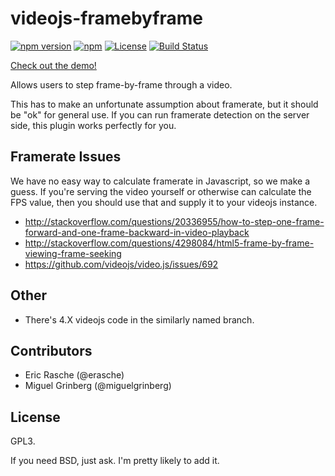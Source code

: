 videojs-framebyframe
====================

[![npm version](https://img.shields.io/npm/v/videojs-framebyframe.svg?style=flat)](https://www.npmjs.com/package/videojs-framebyframe)
[![npm](https://img.shields.io/npm/dm/videojs-framebyframe.svg)]()
[![License](https://img.shields.io/npm/l/videojs-framebyframe.svg)](LICENSE)
[![Build Status](https://travis-ci.org/erasche/videojs-framebyframe.svg?branch=master)](https://travis-ci.org/erasche/videojs-framebyframe)

[Check out the demo!](http://erasche.github.io/videojs-framebyframe)

Allows users to step frame-by-frame through a video.

This has to make an unfortunate assumption about framerate, but it should be
"ok" for general use. If you can run framerate detection on the server side,
this plugin works perfectly for you.

## Framerate Issues

We have no easy way to calculate framerate in Javascript, so we make a guess.
If you're serving the video yourself or otherwise can calculate the FPS value,
then you should use that and supply it to your videojs instance.

- http://stackoverflow.com/questions/20336955/how-to-step-one-frame-forward-and-one-frame-backward-in-video-playback
- http://stackoverflow.com/questions/4298084/html5-frame-by-frame-viewing-frame-seeking
- https://github.com/videojs/video.js/issues/692

## Other

- There's 4.X videojs code in the similarly named branch.


## Contributors

- Eric Rasche (@erasche)
- Miguel Grinberg (@miguelgrinberg)

## License

GPL3.

If you need BSD, just ask. I'm pretty likely to add it.

